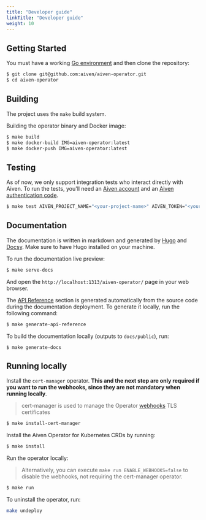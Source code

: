 ```yaml
---
title: "Developer guide"
linkTitle: "Developer guide"
weight: 10
---
```


## Getting Started

You must have a working [Go environment](https://golang.org/doc/install) and then clone the repository:

```bash
$ git clone git@github.com:aiven/aiven-operator.git
$ cd aiven-operator
```

## Building

The project uses the `make` build system.

Building the operator binary and Docker image:

```bash
$ make build
$ make docker-build IMG=aiven-operator:latest
$ make docker-push IMG=aiven-operator:latest
```

## Testing

As of now, we only support integration tests who interact directly with Aiven. To run the tests, you'll need
an [Aiven account](https://console.aiven.io/signup?utm_source=github&utm_medium=organic&utm_campaign=k8s-operator&utm_content=signup)
and an [Aiven authentication code](https://help.aiven.io/en/articles/2059201-authentication-tokens).

```bash
$ make test AIVEN_PROJECT_NAME="<your-project-name>" AIVEN_TOKEN="<your-token>"
```

## Documentation

The documentation is written in markdown and generated by [Hugo](https://gohugo.io/)
and [Docsy](https://themes.gohugo.io/docsy/). Make sure to have Hugo installed on your machine.

To run the documentation live preview:

```bash
$ make serve-docs
```

And open the `http://localhost:1313/aiven-operator/` page in your web browser.

The [API Reference](https://aiven.github.io/aiven-operator/docs/api-reference/) section is generated automatically from
the source code during the documentation deployment. To generate it locally, run the following command:

```bash
$ make generate-api-reference
```

To build the documentation locally (outputs to `docs/public`), run:

```
$ make generate-docs
```

## Running locally

Install the `cert-manager` operator. **This and the next step are only required if you want to run the webhooks, since
they are not mandatory when running locally**.
> cert-manager is used to manage the Operator [webhooks](https://kubernetes.io/docs/reference/access-authn-authz/extensible-admission-controllers/) TLS certificates

```bash
$ make install-cert-manager
```

Install the Aiven Operator for Kubernetes CRDs by running:

```bash
$ make install
```

Run the operator locally:
> Alternatively, you can execute `make run ENABLE_WEBHOOKS=false` to disable the webhooks, not requiring the cert-manager operator.

```bash
$ make run
````

To uninstall the operator, run:

```bash
make undeploy
```